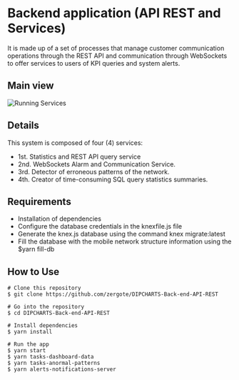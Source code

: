 # Backend application (API REST and Services)

It is made up of a set of processes that manage customer communication operations through the REST API and communication through WebSockets to offer services to users of KPI queries and system alerts.

## Main view
![Running Services](https://github.com/zergote/DIPCHARTS-Back-end-API-REST/blob/master/screen%20captures/Servidor%20Consolas.png "Running Services")

## Details
This system is composed of four (4) services:
- 1st. Statistics and REST API query service
- 2nd. WebSockets Alarm and Communication Service.
- 3rd. Detector of erroneous patterns of the network.
- 4th. Creator of time-consuming SQL query statistics summaries.

## Requirements
- Installation of dependencies
- Configure the database credentials in the knexfile.js file
- Generate the knex.js database using the command knex migrate:latest
- Fill the database with the mobile network structure information using the $yarn fill-db

## How to Use
```
# Clone this repository
$ git clone https://github.com/zergote/DIPCHARTS-Back-end-API-REST

# Go into the repository
$ cd DIPCHARTS-Back-end-API-REST

# Install dependencies
$ yarn install

# Run the app
$ yarn start
$ yarn tasks-dashboard-data
$ yarn tasks-anormal-patterns
$ yarn alerts-notifications-server
```
